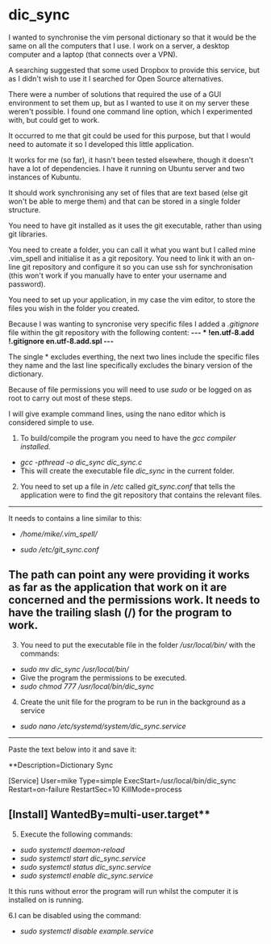 # dic_sync
I wanted to synchronise the vim personal dictionary so that it would be the same on all the computers that I use.  I work on a server, a desktop computer and a laptop (that connects over a VPN).

A searching suggested that some used Dropbox to provide this service, but as I didn't wish to use it I searched for Open Source alternatives.

There were a number of solutions that required the use of a GUI environment to set them up, but as I wanted to use it on my server these weren't possible.  I found one command line option, which I experimented with, but could get to work.

It occurred to me that git could be used for this purpose, but that I would need to automate it so I developed this little application.

It works for me (so far), it hasn't been tested elsewhere, though it doesn't have a lot of dependencies. I have it running on Ubuntu server and two instances of Kubuntu.

It should work synchronising any set of files that are text based (else git won't be able to merge them) and that can be stored in a single folder structure.

You need to have git installed as it uses the git executable, rather than using git libraries.

You need to create a folder, you can call it what you want but I called mine .vim_spell and initialise it as a git repository. You need to link it with an on-line git repository and configure it so you can use ssh for synchronisation (this won't work if you manually have to enter your username and password).

You need to set up your application, in my case the vim editor, to store the files you wish in the folder you created.

Because I was wanting to syncronise very specific files I added a *.gitignore* file within the git repository with the following content:
**---
*
!en.utf-8.add
!.gitignore
en.utf-8.add.spl
---**

The single * excludes everthing, the next two lines include the specific files they name and the last line specifically excludes the binary version of the dictionary.

Because of file permissions you will need to use *sudo* or be logged on as root to carry out most of these steps.

I will give example command lines, using the nano editor which is considered simple to use.

1. To build/compile the program you need to have the *gcc compiler installed.*
 - *gcc -pthread -o dic_sync dic_sync.c*
 - This will create the executable file *dic_sync* in the current folder.

2.  You need to set up a file in */etc* called *git_sync.conf* that tells the application were to find the git repository that contains the relevant files.
---
It needs to contains a line similar to this:
 - */home/mike/.vim_spell/*

 - *sudo /etc/git_sync.conf* 

The path can point any were providing it works as far as the application that work on it are concerned and the permissions work. It needs to have the trailing slash (/) for the program to work.
---

3. You need to put the executable file in the folder */usr/local/bin/* with the commands:
 - *sudo mv dic_sync /usr/local/bin/*
 - Give the program the permissions to be executed.
 - *sudo chmod 777 /usr/local/bin/dic_sync*

4. Create the unit file for the program to be run in the background as a service
 - *sudo nano /etc/systemd/system/dic_sync.service*

---
Paste the text below into it and save it:

**Description=Dictionary Sync 

[Service] 
User=mike 
Type=simple 
ExecStart=/usr/local/bin/dic_sync 
Restart=on-failure 
RestartSec=10 
KillMode=process 

[Install] 
WantedBy=multi-user.target**
---

5. Execute the following commands:
 - *sudo systemctl daemon-reload*
 - *sudo systemctl start  dic_sync.service* 
 - *sudo systemctl status dic_sync.service*
 - *sudo systemctl enable dic_sync.service*

It this runs without error the program will run whilst the computer it is installed on is running.

6.I can be disabled using the command:
 - *sudo systemctl disable example.service*


